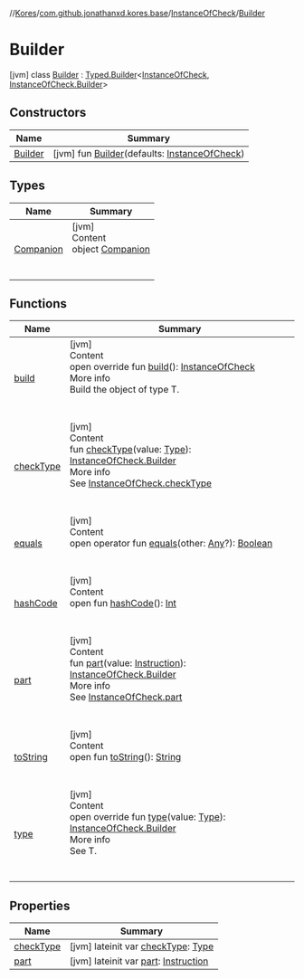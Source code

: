 //[Kores](../../../index.md)/[com.github.jonathanxd.kores.base](../../index.md)/[InstanceOfCheck](../index.md)/[Builder](index.md)



# Builder  
 [jvm] class [Builder](index.md) : [Typed.Builder](../../-typed/-builder/index.md)<[InstanceOfCheck](../index.md), [InstanceOfCheck.Builder](index.md)>    


## Constructors  
  
|  Name|  Summary| 
|---|---|
| <a name="com.github.jonathanxd.kores.base/InstanceOfCheck.Builder/Builder/#com.github.jonathanxd.kores.base.InstanceOfCheck/PointingToDeclaration/"></a>[Builder](-builder.md)| <a name="com.github.jonathanxd.kores.base/InstanceOfCheck.Builder/Builder/#com.github.jonathanxd.kores.base.InstanceOfCheck/PointingToDeclaration/"></a> [jvm] fun [Builder](-builder.md)(defaults: [InstanceOfCheck](../index.md))   <br>


## Types  
  
|  Name|  Summary| 
|---|---|
| <a name="com.github.jonathanxd.kores.base/InstanceOfCheck.Builder.Companion///PointingToDeclaration/"></a>[Companion](-companion/index.md)| <a name="com.github.jonathanxd.kores.base/InstanceOfCheck.Builder.Companion///PointingToDeclaration/"></a>[jvm]  <br>Content  <br>object [Companion](-companion/index.md)  <br><br><br>


## Functions  
  
|  Name|  Summary| 
|---|---|
| <a name="com.github.jonathanxd.kores.base/InstanceOfCheck.Builder/build/#/PointingToDeclaration/"></a>[build](build.md)| <a name="com.github.jonathanxd.kores.base/InstanceOfCheck.Builder/build/#/PointingToDeclaration/"></a>[jvm]  <br>Content  <br>open override fun [build](build.md)(): [InstanceOfCheck](../index.md)  <br>More info  <br>Build the object of type T.  <br><br><br>
| <a name="com.github.jonathanxd.kores.base/InstanceOfCheck.Builder/checkType/#java.lang.reflect.Type/PointingToDeclaration/"></a>[checkType](check-type.md)| <a name="com.github.jonathanxd.kores.base/InstanceOfCheck.Builder/checkType/#java.lang.reflect.Type/PointingToDeclaration/"></a>[jvm]  <br>Content  <br>fun [checkType](check-type.md)(value: [Type](https://docs.oracle.com/javase/8/docs/api/java/lang/reflect/Type.html)): [InstanceOfCheck.Builder](index.md)  <br>More info  <br>See [InstanceOfCheck.checkType](../check-type.md)  <br><br><br>
| <a name="kotlin/Any/equals/#kotlin.Any?/PointingToDeclaration/"></a>[equals](../../../com.github.jonathanxd.kores.util/-simple-resolver/index.md#%5Bkotlin%2FAny%2Fequals%2F%23kotlin.Any%3F%2FPointingToDeclaration%2F%5D%2FFunctions%2F-427383591)| <a name="kotlin/Any/equals/#kotlin.Any?/PointingToDeclaration/"></a>[jvm]  <br>Content  <br>open operator fun [equals](../../../com.github.jonathanxd.kores.util/-simple-resolver/index.md#%5Bkotlin%2FAny%2Fequals%2F%23kotlin.Any%3F%2FPointingToDeclaration%2F%5D%2FFunctions%2F-427383591)(other: [Any](https://kotlinlang.org/api/latest/jvm/stdlib/kotlin/-any/index.html)?): [Boolean](https://kotlinlang.org/api/latest/jvm/stdlib/kotlin/-boolean/index.html)  <br><br><br>
| <a name="kotlin/Any/hashCode/#/PointingToDeclaration/"></a>[hashCode](../../../com.github.jonathanxd.kores.util/-simple-resolver/index.md#%5Bkotlin%2FAny%2FhashCode%2F%23%2FPointingToDeclaration%2F%5D%2FFunctions%2F-427383591)| <a name="kotlin/Any/hashCode/#/PointingToDeclaration/"></a>[jvm]  <br>Content  <br>open fun [hashCode](../../../com.github.jonathanxd.kores.util/-simple-resolver/index.md#%5Bkotlin%2FAny%2FhashCode%2F%23%2FPointingToDeclaration%2F%5D%2FFunctions%2F-427383591)(): [Int](https://kotlinlang.org/api/latest/jvm/stdlib/kotlin/-int/index.html)  <br><br><br>
| <a name="com.github.jonathanxd.kores.base/InstanceOfCheck.Builder/part/#com.github.jonathanxd.kores.Instruction/PointingToDeclaration/"></a>[part](part.md)| <a name="com.github.jonathanxd.kores.base/InstanceOfCheck.Builder/part/#com.github.jonathanxd.kores.Instruction/PointingToDeclaration/"></a>[jvm]  <br>Content  <br>fun [part](part.md)(value: [Instruction](../../../com.github.jonathanxd.kores/-instruction/index.md)): [InstanceOfCheck.Builder](index.md)  <br>More info  <br>See [InstanceOfCheck.part](../part.md)  <br><br><br>
| <a name="kotlin/Any/toString/#/PointingToDeclaration/"></a>[toString](../../../com.github.jonathanxd.kores.util/-simple-resolver/index.md#%5Bkotlin%2FAny%2FtoString%2F%23%2FPointingToDeclaration%2F%5D%2FFunctions%2F-427383591)| <a name="kotlin/Any/toString/#/PointingToDeclaration/"></a>[jvm]  <br>Content  <br>open fun [toString](../../../com.github.jonathanxd.kores.util/-simple-resolver/index.md#%5Bkotlin%2FAny%2FtoString%2F%23%2FPointingToDeclaration%2F%5D%2FFunctions%2F-427383591)(): [String](https://kotlinlang.org/api/latest/jvm/stdlib/kotlin/-string/index.html)  <br><br><br>
| <a name="com.github.jonathanxd.kores.base/InstanceOfCheck.Builder/type/#java.lang.reflect.Type/PointingToDeclaration/"></a>[type](type.md)| <a name="com.github.jonathanxd.kores.base/InstanceOfCheck.Builder/type/#java.lang.reflect.Type/PointingToDeclaration/"></a>[jvm]  <br>Content  <br>open override fun [type](type.md)(value: [Type](https://docs.oracle.com/javase/8/docs/api/java/lang/reflect/Type.html)): [InstanceOfCheck.Builder](index.md)  <br>More info  <br>See T.  <br><br><br>


## Properties  
  
|  Name|  Summary| 
|---|---|
| <a name="com.github.jonathanxd.kores.base/InstanceOfCheck.Builder/checkType/#/PointingToDeclaration/"></a>[checkType](check-type.md)| <a name="com.github.jonathanxd.kores.base/InstanceOfCheck.Builder/checkType/#/PointingToDeclaration/"></a> [jvm] lateinit var [checkType](check-type.md): [Type](https://docs.oracle.com/javase/8/docs/api/java/lang/reflect/Type.html)   <br>
| <a name="com.github.jonathanxd.kores.base/InstanceOfCheck.Builder/part/#/PointingToDeclaration/"></a>[part](part.md)| <a name="com.github.jonathanxd.kores.base/InstanceOfCheck.Builder/part/#/PointingToDeclaration/"></a> [jvm] lateinit var [part](part.md): [Instruction](../../../com.github.jonathanxd.kores/-instruction/index.md)   <br>

